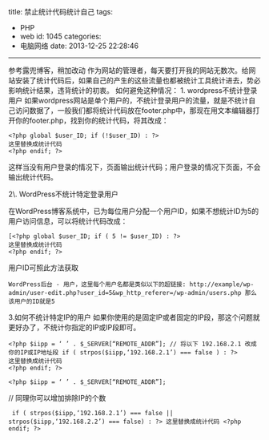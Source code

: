title: 禁止统计代码统计自己
tags:
  - PHP
  - web
id: 1045
categories:
  - 电脑网络
date: 2013-12-25 22:28:46
---

参考露兜博客，稍加改动
作为网站的管理者，每天要打开我的网站无数次。给网站安装了统计代码后，如果自己的产生的这些流量也都被统计工具统计进去，势必影响统计结果，违背统计的初衷。
如何避免这种情况：
1\. wordpress不统计登录用户
如果wordpress网站是单个用户的，不统计登录用户的流量，就是不统计自己访问数据了，一般我们都将统计代码放在footer.php中，那现在用文本编辑器打开你的footer.php，找到你的统计代码，将其改成：

	<?php global $user_ID; if (!$user_ID) : ?> 
	这里替换成统计代码 
	<?php endif; ?>

这样当没有用户登录的情况下，页面输出统计代码；用户登录的情况下页面，不会输出统计代码。
<!--more-->2\. WordPress不统计特定登录用户
在WordPress博客系统中，已为每位用户分配一个用户ID，如果不想统计ID为5的用户访问信息，可以将统计代码改成：

	[<?php global $user_ID; if ( 5 != $user_ID) : ?> 
	这里替换成统计代码 
	<?php endif; ?>

用户ID可照此方法获取

	WordPress后台 - 用户，这里每个用户名都是类似以下的超链接: http://example/wp-admin/user-edit.php?user_id=5&wp_http_referer=/wp-admin/users.php 那么该用户的ID就是5

3.如何不统计特定IP的用户
如果你使用的是固定IP或者固定的IP段，那这个问题就更好办了，不统计你指定的IP或IP段即可。

	<?php $iipp = ‘ ’ . $_SERVER[“REMOTE_ADDR”]; // 将以下 192.168.2.1 改成你的IP或IP地址段 if ( strpos($iipp,‘192.168.2.1’) === false ) : ?> 
	这里替换成统计代码 
	<?php endif; ?>

	<?php $iipp = ‘ ’ . $_SERVER[“REMOTE_ADDR”];


// 同理你可以增加排除IP的个数

	 if ( strpos($iipp,‘192.168.2.1’) === false || strpos($iipp,‘192.168.2.2’) === false) : ?> 这里替换成统计代码 <?php endif; ?>